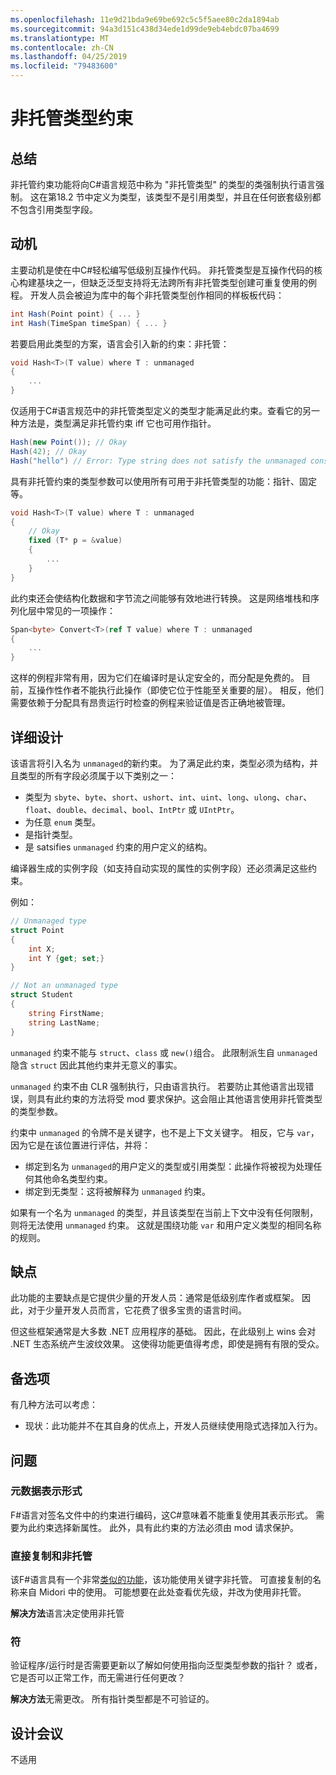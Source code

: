 ```yaml
---
ms.openlocfilehash: 11e9d21bda9e69be692c5c5f5aee80c2da1894ab
ms.sourcegitcommit: 94a3d151c438d34ede1d99de9eb4ebdc07ba4699
ms.translationtype: MT
ms.contentlocale: zh-CN
ms.lasthandoff: 04/25/2019
ms.locfileid: "79483600"
---
```

# <a name="unmanaged-type-constraint"></a>非托管类型约束

## <a name="summary"></a>总结
[summary]: #summary

非托管约束功能将向C#语言规范中称为 "非托管类型" 的类型的类强制执行语言强制。 这在第18.2 节中定义为类型，该类型不是引用类型，并且在任何嵌套级别都不包含引用类型字段。  

## <a name="motivation"></a>动机
[motivation]: #motivation

主要动机是使在中C#轻松编写低级别互操作代码。 非托管类型是互操作代码的核心构建基块之一，但缺乏泛型支持将无法跨所有非托管类型创建可重复使用的例程。 开发人员会被迫为库中的每个非托管类型创作相同的样板板代码：

```csharp
int Hash(Point point) { ... } 
int Hash(TimeSpan timeSpan) { ... } 
```

若要启用此类型的方案，语言会引入新的约束：非托管：

```csharp
void Hash<T>(T value) where T : unmanaged
{
    ...
}
```

仅适用于C#语言规范中的非托管类型定义的类型才能满足此约束。查看它的另一种方法是，类型满足非托管约束 iff 它也可用作指针。 

```csharp
Hash(new Point()); // Okay 
Hash(42); // Okay
Hash("hello") // Error: Type string does not satisfy the unmanaged constraint
```

具有非托管约束的类型参数可以使用所有可用于非托管类型的功能：指针、固定等。 

```csharp
void Hash<T>(T value) where T : unmanaged
{
    // Okay
    fixed (T* p = &value) 
    { 
        ...
    }
}
```

此约束还会使结构化数据和字节流之间能够有效地进行转换。 这是网络堆栈和序列化层中常见的一项操作：

```csharp
Span<byte> Convert<T>(ref T value) where T : unmanaged 
{
    ...
}
```

这样的例程非常有用，因为它们在编译时是认定安全的，而分配是免费的。  目前，互操作性作者不能执行此操作（即使它位于性能至关重要的层）。  相反，他们需要依赖于分配具有昂贵运行时检查的例程来验证值是否正确地被管理。

## <a name="detailed-design"></a>详细设计
[design]: #detailed-design

该语言将引入名为 `unmanaged`的新约束。 为了满足此约束，类型必须为结构，并且类型的所有字段必须属于以下类别之一：

- 类型为 `sbyte`、`byte`、`short`、`ushort`、`int`、`uint`、`long`、`ulong`、`char`、`float`、`double`、`decimal`、`bool`、`IntPtr` 或 `UIntPtr`。
- 为任意 `enum` 类型。
- 是指针类型。
- 是 satsifies `unmanaged` 约束的用户定义的结构。

编译器生成的实例字段（如支持自动实现的属性的实例字段）还必须满足这些约束。 

例如：

```csharp
// Unmanaged type
struct Point 
{ 
    int X;
    int Y {get; set;}
}

// Not an unmanaged type
struct Student 
{ 
    string FirstName;
    string LastName;
}
``` 

`unmanaged` 约束不能与 `struct`、`class` 或 `new()`组合。 此限制派生自 `unmanaged` 隐含 `struct` 因此其他约束并无意义的事实。

`unmanaged` 约束不由 CLR 强制执行，只由语言执行。 若要防止其他语言出现错误，则具有此约束的方法将受 mod 要求保护。这会阻止其他语言使用非托管类型的类型参数。

约束中 `unmanaged` 的令牌不是关键字，也不是上下文关键字。 相反，它与 `var`，因为它是在该位置进行评估，并将：

- 绑定到名为 `unmanaged`的用户定义的类型或引用类型：此操作将被视为处理任何其他命名类型约束。 
- 绑定到无类型：这将被解释为 `unmanaged` 约束。

如果有一个名为 `unmanaged` 的类型，并且该类型在当前上下文中没有任何限制，则将无法使用 `unmanaged` 约束。 这就是围绕功能 `var` 和用户定义类型的相同名称的规则。 

## <a name="drawbacks"></a>缺点
[drawbacks]: #drawbacks

此功能的主要缺点是它提供少量的开发人员：通常是低级别库作者或框架。  因此，对于少量开发人员而言，它花费了很多宝贵的语言时间。 

但这些框架通常是大多数 .NET 应用程序的基础。  因此，在此级别上 wins 会对 .NET 生态系统产生波纹效果。  这使得功能更值得考虑，即使是拥有有限的受众。

## <a name="alternatives"></a>备选项
[alternatives]: #alternatives

有几种方法可以考虑：

- 现状：此功能并不在其自身的优点上，开发人员继续使用隐式选择加入行为。

## <a name="questions"></a>问题
[quesions]: #questions

### <a name="metadata-representation"></a>元数据表示形式

F#语言对签名文件中的约束进行编码，这C#意味着不能重复使用其表示形式。 需要为此约束选择新属性。 此外，具有此约束的方法必须由 mod 请求保护。

### <a name="blittable-vs-unmanaged"></a>直接复制和非托管
该F#语言具有一个非常[类似的功能](https://docs.microsoft.com/dotnet/articles/fsharp/language-reference/generics/constraints)，该功能使用关键字非托管。 可直接复制的名称来自 Midori 中的使用。  可能想要在此处查看优先级，并改为使用非托管。 

**解决方法**语言决定使用非托管 

### <a name="verifier"></a>符

验证程序/运行时是否需要更新以了解如何使用指向泛型类型参数的指针？  或者，它是否可以正常工作，而无需进行任何更改？

**解决方法**无需更改。 所有指针类型都是不可验证的。 

## <a name="design-meetings"></a>设计会议

不适用
